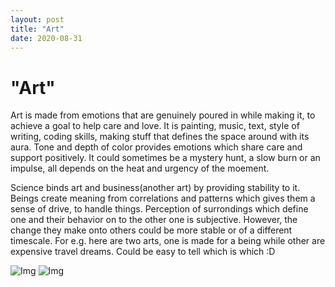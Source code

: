 ```yaml
---
layout: post
title: "Art"
date: 2020-08-31
---
```


"Art"
=========================
Art is made from emotions that are genuinely poured in while making it, to achieve a goal to help care and love. It is painting, music, text, style of writing, coding skills, making stuff that defines the space around
with its aura. Tone and depth of color provides emotions which share care and support positively. It could sometimes be a mystery hunt, a slow burn or an impulse, all depends on the heat and urgency of the moement.

Science binds art and business(another art) by providing stability to it. Beings create meaning from correlations and patterns which gives them a sense of drive, to handle things.
Perception of surrondings which define one and their behavior on to the other one is subjective. However, the change they make onto others could be more stable or of a different timescale.
For e.g. here are two arts, one is made for a being while other are expensive travel dreams. Could be easy to tell which is which :D

  ![Img](https://raw.githubusercontent.com/ajinkyagorad/ajinkyagorad.github.io/img/Notes_200830_203216_c3e_1.jpg)
  ![Img](https://raw.githubusercontent.com/ajinkyagorad/ajinkyagorad.github.io/img/Notes_200830_203228_630_1.jpg)

